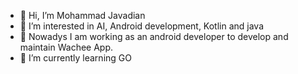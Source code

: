 - 👋 Hi, I’m Mohammad Javadian
- 👀 I’m interested in AI, Android development, Kotlin and java
- 🌱 Nowadys I am working as an android developer to develop and maintain Wachee App. 
- 🌱 I’m currently learning GO


